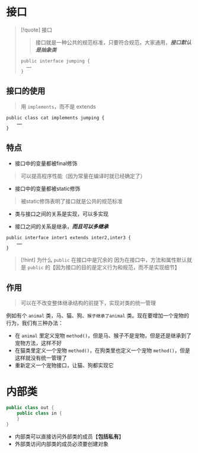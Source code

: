 # 接口
> [!quote] 接口
>>接口就是一种公共的规范标准，只要符合规范，大家通用，***接口默认是抽象类***
>
> ```
> public interface jumping {
> 	……
> }
> ```

## 接口的使用
> 用 `implements`，而不是 extends

```
public class cat implements jumping {  
	……
}
```
## 特点
- 接口中的变量都被final修饰
>可以提高程序性能（因为常量在编译时就已经确定了）

- 接口中的变量都被static修饰
>被static修饰表明了接口就是公共的规范标准

- 类与接口之间的关系是实现，可以多实现

- 接口之间的关系是继承，***而且可以多继承***
```
public interface inter1 extends inter2,inter3 {
	……
}
```

> [!hint] 为什么 `public` 在接口中是冗余的
> 因为在接口中，方法和属性默认就是 `public` 的【因为接口的目的是定义行为和规范，而不是实现细节】

## 作用
>可以在不改变整体继承结构的前提下，实现对类的统一管理

例如有个 `animal` 类，马、猫、狗、`猴子继承了animal` 类。现在要增加一个宠物的行为，我们有三种办法：
- 在 `animal` 里定义宠物 `method()`，但是马、猴子不是宠物，但是还是继承到了宠物方法，这样不好
- 在猫类里定义一个宠物 `method()`，在狗类里也定义一个宠物 `method()`，但是这样就没有统一管理了
- 重新定义一个宠物接口，让猫、狗都实现它

# 内部类
```java
public class out {
	public class in {
	}
}
```

- 内部类可以直接访问外部类的成员【**包括私有**】
- 外部类访问内部类的成员必须要创建对象







































